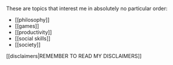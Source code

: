 These are topics that interest me in absolutely no particular order:

 - [[philosophy]]
 - [[games]]
 - [[productivity]]
 - [[social skills]]
 - [[society]]

[[disclaimers|REMEMBER TO READ MY DISCLAIMERS]]
